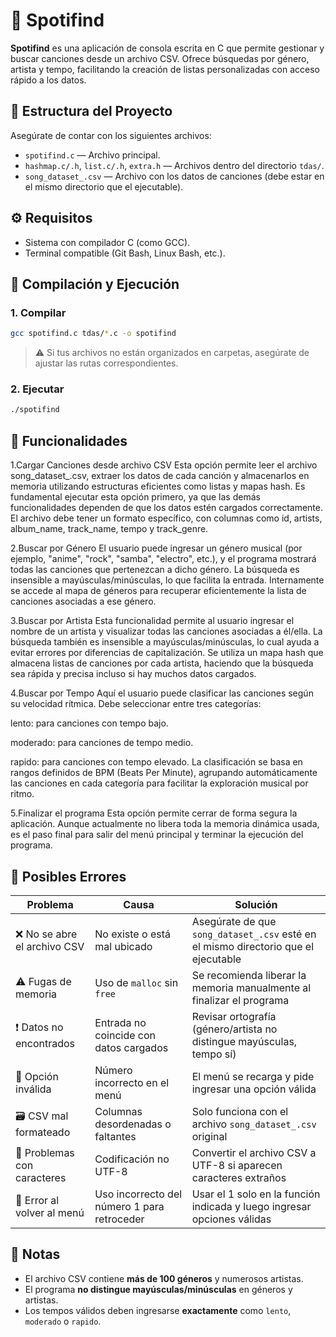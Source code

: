# 🎵 Spotifind

**Spotifind** es una aplicación de consola escrita en C que permite gestionar y buscar canciones desde un archivo CSV. Ofrece búsquedas por género, artista y tempo, facilitando la creación de listas personalizadas con acceso rápido a los datos.

## 📁 Estructura del Proyecto

Asegúrate de contar con los siguientes archivos:

- `spotifind.c` — Archivo principal.
- `hashmap.c/.h`, `list.c/.h`, `extra.h` — Archivos dentro del directorio `tdas/`.
- `song_dataset_.csv` — Archivo con los datos de canciones (debe estar en el mismo directorio que el ejecutable).

## ⚙️ Requisitos

- Sistema con compilador C (como GCC).
- Terminal compatible (Git Bash, Linux Bash, etc.).

## 🔧 Compilación y Ejecución

### 1. Compilar

```bash
gcc spotifind.c tdas/*.c -o spotifind
```

> ⚠️ Si tus archivos no están organizados en carpetas, asegúrate de ajustar las rutas correspondientes.

### 2. Ejecutar

```bash
./spotifind
```

## 🧭 Funcionalidades

1.Cargar Canciones desde archivo CSV
Esta opción permite leer el archivo song_dataset_.csv, extraer los datos de cada canción y almacenarlos en memoria utilizando estructuras eficientes como listas y mapas hash. Es fundamental ejecutar esta opción primero, ya que las demás funcionalidades dependen de que los datos estén cargados correctamente. El archivo debe tener un formato específico, con columnas como id, artists, album_name, track_name, tempo y track_genre.

2.Buscar por Género
El usuario puede ingresar un género musical (por ejemplo, "anime", "rock", "samba", "electro", etc.), y el programa mostrará todas las canciones que pertenezcan a dicho género. La búsqueda es insensible a mayúsculas/minúsculas, lo que facilita la entrada. Internamente se accede al mapa de géneros para recuperar eficientemente la lista de canciones asociadas a ese género.

3.Buscar por Artista
Esta funcionalidad permite al usuario ingresar el nombre de un artista y visualizar todas las canciones asociadas a él/ella. La búsqueda también es insensible a mayúsculas/minúsculas, lo cual ayuda a evitar errores por diferencias de capitalización. Se utiliza un mapa hash que almacena listas de canciones por cada artista, haciendo que la búsqueda sea rápida y precisa incluso si hay muchos datos cargados.

4.Buscar por Tempo
Aquí el usuario puede clasificar las canciones según su velocidad rítmica. Debe seleccionar entre tres categorías:

lento: para canciones con tempo bajo.

moderado: para canciones de tempo medio.

rapido: para canciones con tempo elevado.
La clasificación se basa en rangos definidos de BPM (Beats Per Minute), agrupando automáticamente las canciones en cada categoría para facilitar la exploración musical por ritmo.

5.Finalizar el programa
Esta opción permite cerrar de forma segura la aplicación. Aunque actualmente no libera toda la memoria dinámica usada, es el paso final para salir del menú principal y terminar la ejecución del programa.

## 🚨 Posibles Errores

| Problema | Causa | Solución |
|---------|-------|----------|
| ❌ No se abre el archivo CSV | No existe o está mal ubicado | Asegúrate de que `song_dataset_.csv` esté en el mismo directorio que el ejecutable |
| ⚠️ Fugas de memoria | Uso de `malloc` sin `free` | Se recomienda liberar la memoria manualmente al finalizar el programa |
| ❗ Datos no encontrados | Entrada no coincide con datos cargados | Revisar ortografía (género/artista no distingue mayúsculas, tempo sí) |
| 🔁 Opción inválida | Número incorrecto en el menú | El menú se recarga y pide ingresar una opción válida |
| 🗃️ CSV mal formateado | Columnas desordenadas o faltantes | Solo funciona con el archivo `song_dataset_.csv` original |
| 🧾 Problemas con caracteres | Codificación no UTF-8 | Convertir el archivo CSV a UTF-8 si aparecen caracteres extraños |
| 🔄 Error al volver al menú | Uso incorrecto del número 1 para retroceder | Usar el 1 solo en la función indicada y luego ingresar opciones válidas |

## 📌 Notas

- El archivo CSV contiene **más de 100 géneros** y numerosos artistas.
- El programa **no distingue mayúsculas/minúsculas** en géneros y artistas.
- Los tempos válidos deben ingresarse **exactamente** como `lento`, `moderado` o `rapido`.
